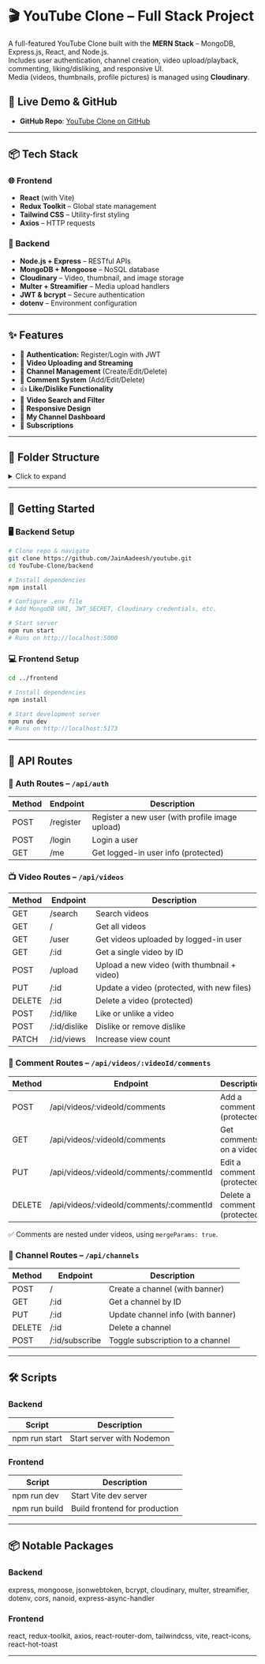 # 🎬 YouTube Clone – Full Stack Project

A full-featured YouTube Clone built with the **MERN Stack** – MongoDB, Express.js, React, and Node.js.  
Includes user authentication, channel creation, video upload/playback, commenting, liking/disliking, and responsive UI.  
Media (videos, thumbnails, profile pictures) is managed using **Cloudinary**.

## 🔗 Live Demo & GitHub

- **GitHub Repo**: [YouTube Clone on GitHub](https://github.com/JainAadeesh/youtube.git)

---

## 📦 Tech Stack

### 🌐 Frontend

- **React** (with Vite)
- **Redux Toolkit** – Global state management
- **Tailwind CSS** – Utility-first styling
- **Axios** – HTTP requests

### 🔧 Backend

- **Node.js + Express** – RESTful APIs
- **MongoDB + Mongoose** – NoSQL database
- **Cloudinary** – Video, thumbnail, and image storage
- **Multer + Streamifier** – Media upload handlers
- **JWT & bcrypt** – Secure authentication
- **dotenv** – Environment configuration

---

## ✨ Features

- 🔐 **Authentication:** Register/Login with JWT
- 🎦 **Video Uploading and Streaming**
- 👤 **Channel Management** (Create/Edit/Delete)
- 💬 **Comment System** (Add/Edit/Delete)
- 👍 **Like/Dislike Functionality**
- 🔎 **Video Search and Filter**
- 📱 **Responsive Design**
- 📂 **My Channel Dashboard**
- 🔁 **Subscriptions**

---

## 📁 Folder Structure

<details>
<summary>Click to expand</summary>

```
yotube-clone/
├── backend/
│   ├── config/
│   │   ├── cloudinary.js
│   │   └── db.js
│   ├── controllers/
│   │   ├── authController.js
│   │   ├── channelController.js
│   │   ├── commentController.js
│   │   └── videoController.js
│   ├── middleware/
│   │   ├── authMiddleware.js
│   │   ├── errorMiddleware.js
│   │   └── multer.js
│   ├── models/
│   │   ├── User.js
│   │   ├── Channel.js
│   │   ├── Video.js
│   │   └── Comment.js
│   ├── routes/
│   │   ├── authRoutes.js
│   │   ├── channelRoutes.js
│   │   ├── commentRoutes.js
│   │   └── videoRoutes.js
│   ├── .env
│   ├── server.js
│   └── package.json
├── frontend/
│   ├── node_modules/
│   ├── public/
│   │   └── react.svg
│   ├── src/
│   │   ├── assets/
│   │   ├── components/
│   │   │   ├── ChannelInfo.jsx
│   │   │   ├── CommentSection.jsx
│   │   │   ├── CommentsToggle.jsx
│   │   │   ├── CreateChannelForm.jsx
│   │   │   ├── DescriptionToggle.jsx
│   │   │   ├── EditChannelModal.jsx
│   │   │   ├── EditVideoForm.jsx
│   │   │   ├── FilterBar.jsx
│   │   │   ├── Header.jsx
│   │   │   ├── Layout.jsx
│   │   │   ├── LikeDislikeButtons.jsx
│   │   │   ├── Loader.jsx
│   │   │   ├── Sidebar.jsx
│   │   │   ├── SuggestedVideos.jsx
│   │   │   ├── VideoCard.jsx
│   │   │   ├── VideoCardWithActions.jsx
│   │   │   └── VideoPlayer.jsx
│   │   ├── features/
│   │   │   ├── auth/
│   │   │   │   ├── authAPI.js
│   │   │   │   └── authSlice.js
│   │   │   ├── channel/
│   │   │   │   ├── channelAPI.js
│   │   │   │   └── channelSlice.js
│   │   │   ├── comments/
│   │   │   │   ├── commentAPI.js
│   │   │   │   └── commentSlice.js
│   │   │   ├── search/
│   │   │   │   ├── searchAPI.js
│   │   │   │   └── searchSlice.js
│   │   │   ├── ui/
│   │   │   │   └── uiSlice.js
│   │   │   └── video/
│   │   │       ├── videoAPI.js
│   │   │       └── videoSlice.js
│   │   ├── hooks/
│   │   ├── pages/
│   │   │   ├── ChannelPage.jsx
│   │   │   ├── CreateChannel.jsx
│   │   │   ├── EditVideoPage.jsx
│   │   │   ├── Home.jsx
│   │   │   ├── Login.jsx
│   │   │   ├── NotFound.jsx
│   │   │   ├── Register.jsx
│   │   │   ├── UploadVideo.jsx
│   │   │   └── VideoWatchPage.jsx
│   │   ├── router/
│   │   │   └── AppRouter.jsx
│   │   ├── utils/
│   │   │   ├── axiosInstance.js
│   │   │   └── formatDuration.js
│   │   ├── App.jsx
│   │   ├── index.css
│   │   ├── main.jsx
│   │   └── store.js
│   ├── .gitignore
│   ├── eslint.config.js
│   └── index.html
```

</details>

---

## 🚀 Getting Started

### 🖥️ Backend Setup

```bash
# Clone repo & navigate
git clone https://github.com/JainAadeesh/youtube.git
cd YouTube-Clone/backend

# Install dependencies
npm install

# Configure .env file
# Add MongoDB URI, JWT_SECRET, Cloudinary credentials, etc.

# Start server
npm run start
# Runs on http://localhost:5000
```

### 💻 Frontend Setup

```bash
cd ../frontend

# Install dependencies
npm install

# Start development server
npm run dev
# Runs on http://localhost:5173
```

---

## 🔌 API Routes

### 🔐 Auth Routes – `/api/auth`

| Method | Endpoint  | Description                                     |
| ------ | --------- | ----------------------------------------------- |
| POST   | /register | Register a new user (with profile image upload) |
| POST   | /login    | Login a user                                    |
| GET    | /me       | Get logged-in user info (protected)             |

### 📺 Video Routes – `/api/videos`

| Method | Endpoint     | Description                                 |
| ------ | ------------ | ------------------------------------------- |
| GET    | /search      | Search videos                               |
| GET    | /            | Get all videos                              |
| GET    | /user        | Get videos uploaded by logged-in user       |
| GET    | /:id         | Get a single video by ID                    |
| POST   | /upload      | Upload a new video (with thumbnail + video) |
| PUT    | /:id         | Update a video (protected, with new files)  |
| DELETE | /:id         | Delete a video (protected)                  |
| POST   | /:id/like    | Like or unlike a video                      |
| POST   | /:id/dislike | Dislike or remove dislike                   |
| PATCH  | /:id/views   | Increase view count                         |

### 💬 Comment Routes – `/api/videos/:videoId/comments`

| Method | Endpoint                                 | Description                  |
| ------ | ---------------------------------------- | ---------------------------- |
| POST   | /api/videos/:videoId/comments            | Add a comment (protected)    |
| GET    | /api/videos/:videoId/comments            | Get comments on a video      |
| PUT    | /api/videos/:videoId/comments/:commentId | Edit a comment (protected)   |
| DELETE | /api/videos/:videoId/comments/:commentId | Delete a comment (protected) |

✅ Comments are nested under videos, using `mergeParams: true`.

### 📡 Channel Routes – `/api/channels`

| Method | Endpoint       | Description                       |
| ------ | -------------- | --------------------------------- |
| POST   | /              | Create a channel (with banner)    |
| GET    | /:id           | Get a channel by ID               |
| PUT    | /:id           | Update channel info (with banner) |
| DELETE | /:id           | Delete a channel                  |
| POST   | /:id/subscribe | Toggle subscription to a channel  |

---

## 🛠 Scripts

### Backend

| Script        | Description               |
| ------------- | ------------------------- |
| npm run start | Start server with Nodemon |

### Frontend

| Script        | Description                   |
| ------------- | ----------------------------- |
| npm run dev   | Start Vite dev server         |
| npm run build | Build frontend for production |

---

## 📦 Notable Packages

### Backend

express, mongoose, jsonwebtoken, bcrypt, cloudinary, multer, streamifier, dotenv, cors, nanoid, express-async-handler

### Frontend

react, redux-toolkit, axios, react-router-dom, tailwindcss, vite, react-icons, react-hot-toast

---
